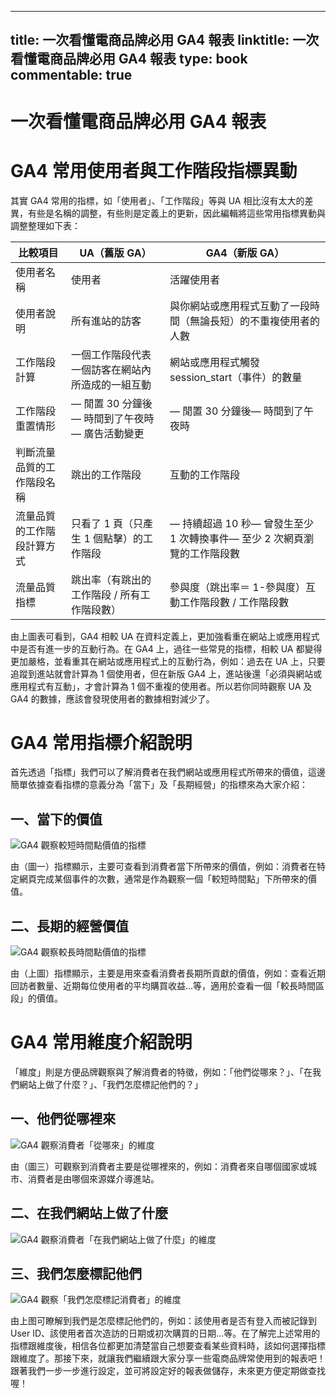 
---
title: 一次看懂電商品牌必用 GA4 報表
linktitle: 一次看懂電商品牌必用 GA4 報表
type: book
commentable: true
---

# 一次看懂電商品牌必用 GA4 報表

# GA4 常用使用者與工作階段指標異動

其實 GA4 常用的指標，如「使用者」、「工作階段」等與 UA 相比沒有太大的差異，有些是名稱的調整，有些則是定義上的更新，因此編輯將這些常用指標異動與調整整理如下表：

| 比較項目                   | UA（舊版 GA）                                    | GA4（新版 GA）                                                           |
| -------------------------- | ------------------------------------------------ | ------------------------------------------------------------------------ |
| 使用者名稱                 | 使用者                                           | 活躍使用者                                                               |
| 使用者說明                 | 所有進站的訪客                                   | 與你網站或應用程式互動了一段時間（無論長短）的不重複使用者的人數         |
| 工作階段計算               | 一個工作階段代表一個訪客在網站內所造成的一組互動 | 網站或應用程式觸發 session_start（事件）的數量                           |
| 工作階段重置情形           | — 閒置 30 分鐘後— 時間到了午夜時— 廣告活動變更   | — 閒置 30 分鐘後— 時間到了午夜時                                         |
| 判斷流量品質的工作階段名稱 | 跳出的工作階段                                   | 互動的工作階段                                                           |
| 流量品質的工作階段計算方式 | 只看了 1 頁（只產生 1 個點擊）的工作階段         | — 持續超過 10 秒— 曾發生至少 1 次轉換事件— 至少 2 次網頁瀏覽的工作階段數 |
| 流量品質指標               | 跳出率（有跳出的工作階段 / 所有工作階段數）      | 參與度（跳出率＝ 1-參與度）互動工作階段數 / 工作階段數                   |

由上圖表可看到，GA4 相較 UA 在資料定義上，更加強看重在網站上或應用程式中是否有進一步的互動行為。在 GA4 上，過往一些常見的指標，相較 UA 都變得更加嚴格，並看重其在網站或應用程式上的互動行為，例如：過去在 UA 上，只要追蹤到進站就會計算為 1 個使用者，但在新版 GA4 上，進站後還「必須與網站或應用程式有互動」，才會計算為 1 個不重複的使用者。所以若你同時觀察 UA 及 GA4 的數據，應該會發現使用者的數據相對減少了。

# GA4 常用指標介紹說明

首先透過「指標」我們可以了解消費者在我們網站或應用程式所帶來的價值，這邊簡單依據查看指標的意義分為「當下」及「長期經營」的指標來為大家介紹：

## 一、當下的價值

![GA4 觀察較短時間點價值的指標](https://assets.ng-tech.icu/item/20230302200224.png)

由（圖一）指標顯示，主要可查看到消費者當下所帶來的價值，例如：消費者在特定網頁完成某個事件的次數，通常是作為觀察一個「較短時間點」下所帶來的價值。

## 二、長期的經營價值

![GA4 觀察較長時間點價值的指標](https://assets.ng-tech.icu/item/20230302200303.png)

由（上圖）指標顯示，主要是用來查看消費者長期所貢獻的價值，例如：查看近期回訪者數量、近期每位使用者的平均購買收益…等，適用於查看一個「較長時間區段」的價值。

# GA4 常用維度介紹說明

「維度」則是方便品牌觀察與了解消費者的特徵，例如：「他們從哪來？」、「在我們網站上做了什麼？」、「我們怎麼標記他們的？」

## 一、他們從哪裡來

![GA4 觀察消費者「從哪來」的維度](https://assets.ng-tech.icu/item/20230302200357.png)

由（圖三）可觀察到消費者主要是從哪裡來的，例如：消費者來自哪個國家或城市、消費者是由哪個來源媒介導進站。

## 二、在我們網站上做了什麼

![GA4 觀察消費者「在我們網站上做了什麼」的維度](https://assets.ng-tech.icu/item/20230302200436.png)

## 三、我們怎麼標記他們

![GA4 觀察「我們怎麼標記消費者」的維度](https://assets.ng-tech.icu/item/20230302200525.png)

由上图可瞭解到我們是怎麼標記他們的，例如：該使用者是否有登入而被記錄到 User ID、該使用者首次造訪的日期或初次購買的日期…等。在了解完上述常用的指標跟維度後，相信各位都更加清楚當自己想要查看某些資料時，該如何選擇指標跟維度了。那接下來，就讓我們繼續跟大家分享一些電商品牌常使用到的報表吧！跟著我們一步一步進行設定，並可將設定好的報表做儲存，未來更方便定期做查找喔！

    